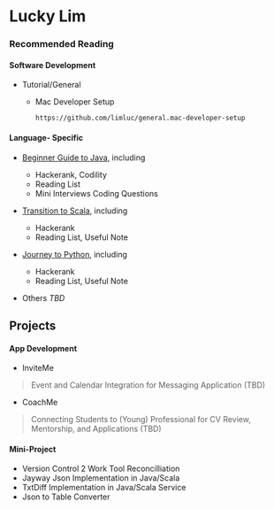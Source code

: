 # Lucky Lim

### Recommended Reading

#### Software Development

* Tutorial/General
  * Mac Developer Setup
        
        https://github.com/limluc/general.mac-developer-setup

#### Language- Specific

* [Beginner Guide to Java](https://github.com/limluc/exercise.java), including
  * Hackerank, Codility
  * Reading List
  * Mini Interviews Coding Questions

* [Transition to Scala](https://github.com/limluc/exercise.scala), including
  * Hackerank
  * Reading List, Useful Note
  
* [Journey to Python](https://github.com/limluc/exercise.python), including
  * Hackerank
  * Reading List, Useful Note
  
* Others _TBD_


## Projects

#### App Development
* InviteMe
> Event and Calendar Integration for Messaging Application (TBD)
* CoachMe
> Connecting Students to (Young) Professional for CV Review, Mentorship, and Applications (TBD)

#### Mini-Project
* Version Control 2 Work Tool Reconcilliation
* Jayway Json Implementation in Java/Scala
* TxtDiff Implementation in Java/Scala Service
* Json to Table Converter

